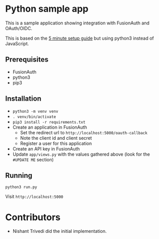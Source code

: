 # Python sample app

This is a sample application showing integration with FusionAuth and OAuth/OIDC.

This is based on the [5 minute setup guide](https://fusionauth.io/docs/v1/tech/5-minute-setup-guide) but using python3 instead of JavaScript.

## Prerequisites

* FusionAuth
* python3
* pip3

## Installation

* `python3 -m venv venv`
* `. venv/bin/activate`
* `pip3 install -r requirements.txt`
* Create an application in FusionAuth
  * Set the redirect url to `http://localhost:5000/oauth-callback`
  * Note the client id and client secret
  * Register a user for this application
* Create an API key in FusionAuth
* Update `app/views.py` with the values gathered above (look for the `#UPDATE ME` section)

## Running

`python3 run.py`

Visit `http://localhost:5000`

# Contributors

* Nishant Trivedi did the initial implementation. 

